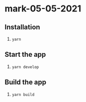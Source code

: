 # mark-05-05-2021

## Installation

1. `yarn`

## Start the app

1. `yarn develop`

## Build the app

1. `yarn build`
